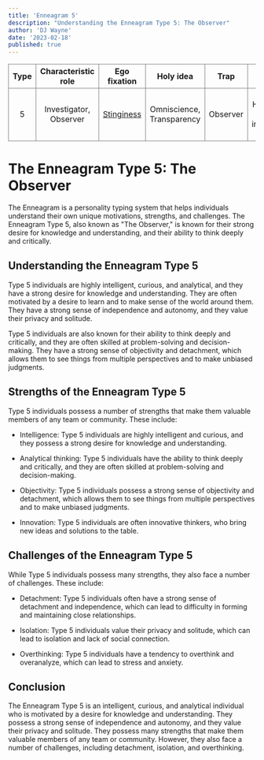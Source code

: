 ```yaml
---
title: 'Enneagram 5'
description: "Understanding the Enneagram Type 5: The Observer"
author: 'DJ Wayne'
date: '2023-02-18'
published: true
---
```



| Type | Characteristic role     | Ego fixation                                                   | Holy idea                 | Trap         | Basic fear                               | Basic desire                             | [Temptation](https://en.wikipedia.org/wiki/Temptation)                                                               | [Vice](https://en.wikipedia.org/wiki/Seven_deadly_sins)/Passion | [Virtue](https://en.wikipedia.org/wiki/Virtue)                             | Stress/ Disintegration | Security/ Integration |
| ---- | ----------------------- | -------------------------------------------------------------- | ------------------------- | ------------ | ---------------------------------------- | ---------------------------------------- | -------------------------------------------------------------------------------------------------------------------- | --------------------------------------------------------------- | -------------------------------------------------------------------------- | ---------------------- | --------------------- |
| 5    | Investigator, Observer  | [Stinginess](https://en.wikipedia.org/wiki/Stinginess)         | Omniscience, Transparency | Observer     | Helplessness, incapability, incompetence | Mastery, understanding                   | Replacing direct experience with concepts                                                                            | [Avarice](https://en.wikipedia.org/wiki/Avarice)                | [Detachment](https://en.wikipedia.org/wiki/Detachment_(philosophy))        | 7                      | 8                     |


# The Enneagram Type 5: The Observer

The Enneagram is a personality typing system that helps individuals understand their own unique motivations, strengths, and challenges. The Enneagram Type 5, also known as "The Observer," is known for their strong desire for knowledge and understanding, and their ability to think deeply and critically.

## Understanding the Enneagram Type 5

Type 5 individuals are highly intelligent, curious, and analytical, and they have a strong desire for knowledge and understanding. They are often motivated by a desire to learn and to make sense of the world around them. They have a strong sense of independence and autonomy, and they value their privacy and solitude.

Type 5 individuals are also known for their ability to think deeply and critically, and they are often skilled at problem-solving and decision-making. They have a strong sense of objectivity and detachment, which allows them to see things from multiple perspectives and to make unbiased judgments.

## Strengths of the Enneagram Type 5

Type 5 individuals possess a number of strengths that make them valuable members of any team or community. These include:

-   Intelligence: Type 5 individuals are highly intelligent and curious, and they possess a strong desire for knowledge and understanding.
    
-   Analytical thinking: Type 5 individuals have the ability to think deeply and critically, and they are often skilled at problem-solving and decision-making.
    
-   Objectivity: Type 5 individuals possess a strong sense of objectivity and detachment, which allows them to see things from multiple perspectives and to make unbiased judgments.
    
-   Innovation: Type 5 individuals are often innovative thinkers, who bring new ideas and solutions to the table.
    

## Challenges of the Enneagram Type 5

While Type 5 individuals possess many strengths, they also face a number of challenges. These include:

-   Detachment: Type 5 individuals often have a strong sense of detachment and independence, which can lead to difficulty in forming and maintaining close relationships.
    
-   Isolation: Type 5 individuals value their privacy and solitude, which can lead to isolation and lack of social connection.
    
-   Overthinking: Type 5 individuals have a tendency to overthink and overanalyze, which can lead to stress and anxiety.
    

## Conclusion

The Enneagram Type 5 is an intelligent, curious, and analytical individual who is motivated by a desire for knowledge and understanding. They possess a strong sense of independence and autonomy, and they value their privacy and solitude. They possess many strengths that make them valuable members of any team or community. However, they also face a number of challenges, including detachment, isolation, and overthinking.


<style>
tr {
    overflow-x: scroll;
    border: 1px solid grey;
    text-align: center;
}
td {
    overflow-x: scroll;
    border: 1px solid grey;
    text-align: center;
}
th { 
    overflow-x: scroll;
    border: 1px solid grey;
    text-align: center;
}

</style>